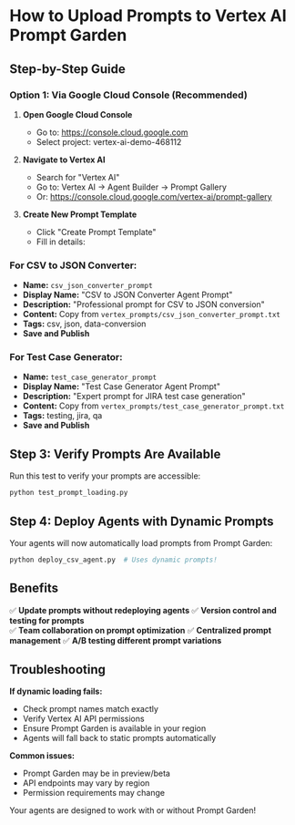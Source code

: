 # How to Upload Prompts to Vertex AI Prompt Garden

## Step-by-Step Guide

### Option 1: Via Google Cloud Console (Recommended)

1. **Open Google Cloud Console**
   - Go to: https://console.cloud.google.com
   - Select project: vertex-ai-demo-468112

2. **Navigate to Vertex AI**
   - Search for "Vertex AI" 
   - Go to: Vertex AI → Agent Builder → Prompt Gallery
   - Or: https://console.cloud.google.com/vertex-ai/prompt-gallery

3. **Create New Prompt Template**
   - Click "Create Prompt Template"
   - Fill in details:

### For CSV to JSON Converter:
- **Name:** `csv_json_converter_prompt`
- **Display Name:** "CSV to JSON Converter Agent Prompt"  
- **Description:** "Professional prompt for CSV to JSON conversion"
- **Content:** Copy from `vertex_prompts/csv_json_converter_prompt.txt`
- **Tags:** csv, json, data-conversion
- **Save and Publish**

### For Test Case Generator:
- **Name:** `test_case_generator_prompt`
- **Display Name:** "Test Case Generator Agent Prompt"
- **Description:** "Expert prompt for JIRA test case generation"  
- **Content:** Copy from `vertex_prompts/test_case_generator_prompt.txt`
- **Tags:** testing, jira, qa
- **Save and Publish**

## Step 3: Verify Prompts Are Available

Run this test to verify your prompts are accessible:
```bash
python test_prompt_loading.py
```

## Step 4: Deploy Agents with Dynamic Prompts

Your agents will now automatically load prompts from Prompt Garden:
```bash
python deploy_csv_agent.py  # Uses dynamic prompts!
```

## Benefits

✅ **Update prompts without redeploying agents**
✅ **Version control and testing for prompts**  
✅ **Team collaboration on prompt optimization**
✅ **Centralized prompt management**
✅ **A/B testing different prompt variations**

## Troubleshooting

**If dynamic loading fails:**
- Check prompt names match exactly
- Verify Vertex AI API permissions
- Ensure Prompt Garden is available in your region
- Agents will fall back to static prompts automatically

**Common issues:**
- Prompt Garden may be in preview/beta
- API endpoints may vary by region
- Permission requirements may change

Your agents are designed to work with or without Prompt Garden!
